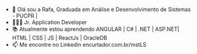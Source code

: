 - 👋 Olá sou a Rafa, Graduada em Análise e Desenvolvimento de Sistemas - PUCPR |
- 👩🏻‍🎓 Jr. Application Developer 
- 📚 Atualmente estou aprendendo ANGULAR | C# | .NET | ASP.NET| HTML | CSS | JS | ReactJs | OracleDB 
- 📫 Me encontre no Linkedin encurtador.com.br/mstLS 

<!---
rafaelaandradec/rafaelaandradec is a special ✨ repository because its `README.md` (this file) appears on your GitHub profile.
You can click the Preview link to take a look at your changes.
--->
